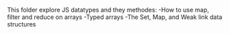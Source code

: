This folder explore JS datatypes and they methodes:
-How to use map, filter and reduce on arrays
-Typed arrays
-The Set, Map, and Weak link data structures

